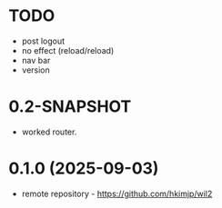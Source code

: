 # TODO

- post logout
- no effect (reload/reload)
- nav bar
- version

# 0.2-SNAPSHOT

- worked router.


# 0.1.0 (2025-09-03)

- remote repository - https://github.com/hkimjp/wil2
